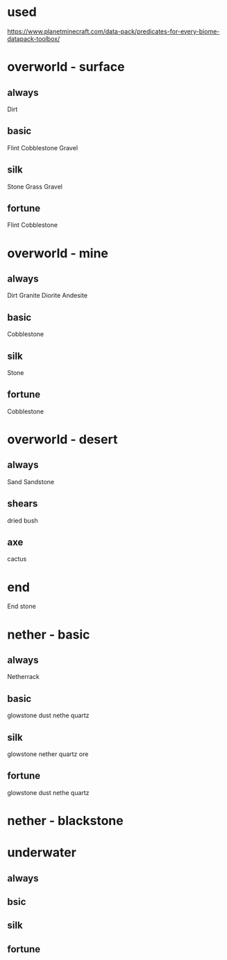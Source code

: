 # used
https://www.planetminecraft.com/data-pack/predicates-for-every-biome-datapack-toolbox/

# overworld - surface
## always
Dirt

## basic
Flint
Cobblestone
Gravel

## silk
Stone
Grass
Gravel

## fortune
Flint
Cobblestone


# overworld - mine
## always
Dirt
Granite
Diorite
Andesite

## basic
Cobblestone

## silk
Stone

## fortune
Cobblestone


# overworld - desert
## always
Sand
Sandstone

## shears
dried bush

## axe
cactus


# end
End stone


# nether - basic
## always
Netherrack

## basic
glowstone dust
nethe quartz

## silk
glowstone
nether quartz ore

## fortune
glowstone dust
nethe quartz

# nether - blackstone 


# underwater
## always

## bsic

## silk

## fortune